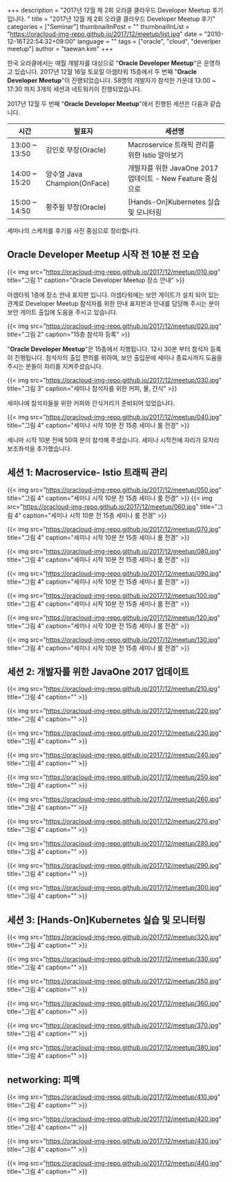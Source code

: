 +++
description = "2017년 12월 제 2회 오라클 클라우드 Developer Meetup 후기입니다. "
title = "2017년 12월 제 2회 오라클 클라우드 Developer Meetup 후기"
categories = ["Seminar"]
thumbnailInPost = ""
thumbnailInList = "https://oracloud-img-repo.github.io/2017/12/meetup/list.jpg"
date = "2010-12-16T22:54:32+09:00"
language = ""
tags = ["oracle", "cloud", "deverlper meetup"]
author = "taewan.kim"
+++

한국 오라클에서는 매월 개발자를 대상으로 "__Oracle Developer Meetup__"은 운영하고 있습니다. 2017년 12월 16일 토요일 아셈타워 15층에서 두 번째 "__Oracle Developer Meetup__"이 진행되었습니다. 58명의 개발자가 참석한 가운데 13:00 ~ 17:30 까지 3개의 세션과 네트워키이 진행되었습니다.

2017년 12월 두 번째 "__Oracle Developer Meetup__"에서 진행된 세션은 다음과 같습니다.

|시간|발표자|세션명|
|---|---|---|
|13:00 ~ 13:50|강인호 부장(Oracle)|Macroservice 트래픽 관리를 위한 Istio 알아보기|
|14:00 ~ 15:20|양수열 Java Champion(OnFace)|개발자를 위한 JavaOne 2017 업데이트 - New Feature 중심으로|
|15:00 ~ 14:50|황주필 부장(Oracle)|[Hands-On]Kubernetes 실습 및 모니터링|

세마나의 스케치를 후기를 사진 중심으로 정리합니다.

## __Oracle Developer Meetup__ 시작 전 10분 전 모습

{{< img src="https://oracloud-img-repo.github.io/2017/12/meetup/010.jpg"
title="그림 1"
caption="Oracle Developer Meetup 장소 안내" >}}

아셈타워 1층에 장소 안내 표지판 입니다. 아셈타워에는 보안 게이트가 설치 되어 있는 관계로 Developer Meetup 참석자를 위한 안내 표지판과 안내를 담당해 주시는 분이 보안 게이트 출입에 도움을 주시고 있습니다.

{{< img src="https://oracloud-img-repo.github.io/2017/12/meetup/020.jpg"
title="그림 2"
caption="15층 참석자 등록" >}}

"__Oracle Developer Meetup__"은 15층에서 지행됩니다. 12시 30분 부터 참석자 등록이 진행됩니다. 참석자의 출입 편의를 위하여, 보안 출입문에 세미나 종료시까지 도움을 주시는 분들이 자리를 지켜주셨습니다.

{{< img src="https://oracloud-img-repo.github.io/2017/12/meetup/030.jpg"
title="그림 3"
caption="세미나 참석자를 위한 커피, 물, 간식" >}}

세미나에 참석자들을 위한 커피와 간식거리가 준비되어 있었습니다.

{{< img src="https://oracloud-img-repo.github.io/2017/12/meetup/040.jpg"
title="그림 4"
caption="세미나 시작 10분 전 15층 세미나 룸 전경" >}}

세니마 시작 10분 전에 50여 분이 참석해 주셨습니다. 세미나 시작전에 자리가 모자라 보조좌석을 추가했습니다.

## 세션 1: Macroservice- Istio 트래픽 관리

{{< img src="https://oracloud-img-repo.github.io/2017/12/meetup/050.jpg"
title="그림 4"
caption="세미나 시작 10분 전 15층 세미나 룸 전경" >}}
{{< img src="https://oracloud-img-repo.github.io/2017/12/meetup/060.jpg"
title="그림 4"
caption="세미나 시작 10분 전 15층 세미나 룸 전경" >}}

{{< img src="https://oracloud-img-repo.github.io/2017/12/meetup/070.jpg"
title="그림 4"
caption="세미나 시작 10분 전 15층 세미나 룸 전경" >}}

{{< img src="https://oracloud-img-repo.github.io/2017/12/meetup/080.jpg"
title="그림 4"
caption="세미나 시작 10분 전 15층 세미나 룸 전경" >}}

{{< img src="https://oracloud-img-repo.github.io/2017/12/meetup/090.jpg"
title="그림 4"
caption="세미나 시작 10분 전 15층 세미나 룸 전경" >}}

{{< img src="https://oracloud-img-repo.github.io/2017/12/meetup/100.jpg"
title="그림 4"
caption="세미나 시작 10분 전 15층 세미나 룸 전경" >}}

{{< img src="https://oracloud-img-repo.github.io/2017/12/meetup/120.jpg"
title="그림 4"
caption="세미나 시작 10분 전 15층 세미나 룸 전경" >}}

{{< img src="https://oracloud-img-repo.github.io/2017/12/meetup/130.jpg"
title="그림 4"
caption="세미나 시작 10분 전 15층 세미나 룸 전경" >}}

## 세션 2: 개발자를 위한 JavaOne 2017 업데이트

{{< img src="https://oracloud-img-repo.github.io/2017/12/meetup/210.jpg"
title="그림 4"
caption="" >}}

{{< img src="https://oracloud-img-repo.github.io/2017/12/meetup/220.jpg"
title="그림 4"
caption="" >}}

{{< img src="https://oracloud-img-repo.github.io/2017/12/meetup/230.jpg"
title="그림 4"
caption="" >}}

{{< img src="https://oracloud-img-repo.github.io/2017/12/meetup/240.jpg"
title="그림 4"
caption="" >}}

{{< img src="https://oracloud-img-repo.github.io/2017/12/meetup/250.jpg"
title="그림 4"
caption="" >}}

{{< img src="https://oracloud-img-repo.github.io/2017/12/meetup/260.jpg"
title="그림 4"
caption="" >}}

{{< img src="https://oracloud-img-repo.github.io/2017/12/meetup/270.jpg"
title="그림 4"
caption="" >}}

{{< img src="https://oracloud-img-repo.github.io/2017/12/meetup/280.jpg"
title="그림 4"
caption="" >}}

{{< img src="https://oracloud-img-repo.github.io/2017/12/meetup/290.jpg"
title="그림 4"
caption="" >}}

{{< img src="https://oracloud-img-repo.github.io/2017/12/meetup/300.jpg"
title="그림 4"
caption="" >}}

## 세션 3: [Hands-On]Kubernetes 실습 및 모니터링

{{< img src="https://oracloud-img-repo.github.io/2017/12/meetup/320.jpg"
title="그림 4"
caption="" >}}

{{< img src="https://oracloud-img-repo.github.io/2017/12/meetup/330.jpg"
title="그림 4"
caption="" >}}

{{< img src="https://oracloud-img-repo.github.io/2017/12/meetup/350.jpg"
title="그림 4"
caption="" >}}

{{< img src="https://oracloud-img-repo.github.io/2017/12/meetup/360.jpg"
title="그림 4"
caption="" >}}

{{< img src="https://oracloud-img-repo.github.io/2017/12/meetup/370.jpg"
title="그림 4"
caption="" >}}

{{< img src="https://oracloud-img-repo.github.io/2017/12/meetup/380.jpg"
title="그림 4"
caption="" >}}

## networking: 피맥

{{< img src="https://oracloud-img-repo.github.io/2017/12/meetup/410.jpg"
title="그림 4"
caption="" >}}

{{< img src="https://oracloud-img-repo.github.io/2017/12/meetup/420.jpg"
title="그림 4"
caption="" >}}

{{< img src="https://oracloud-img-repo.github.io/2017/12/meetup/430.jpg"
title="그림 4"
caption="" >}}

{{< img src="https://oracloud-img-repo.github.io/2017/12/meetup/440.jpg"
title="그림 4"
caption="" >}}

